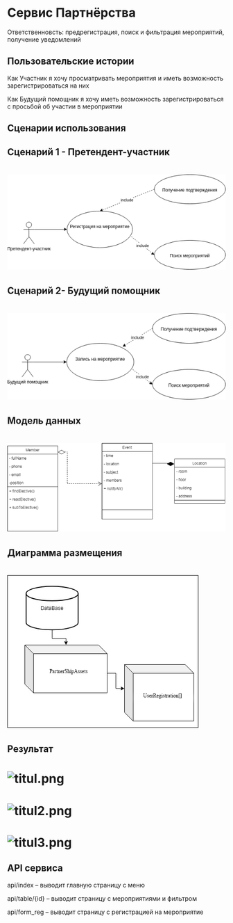 # Сервис Партнёрства

Ответственновсть: предрегистрация, поиск и фильтрация мероприятий, получение уведомлений

## Пользовательские истории

Как Участник я хочу просматривать мероприятия и иметь возможность зарегистрироваться на них

Как Будущий помощник я хочу иметь возможность зарегистрироваться с просьбой об участии в мероприятии

## Сценарии использования
## Сценарий 1 - Претендент-участник
# ![сценапий.png](https://github.com/olgmina/CampusIndoorLocation/blob/main/Partnership/user_case.drawio%20(3).png?raw=true)

## Сценарий 2- Будущий помощник
# ![UserCase1](https://github.com/olgmina/CampusIndoorLocation/blob/main/Partnership/user_case_2.drawio%20(3).png?raw=true)

## Модель данных
# ![БД](https://github.com/olgmina/CampusIndoorLocation/blob/main/Partnership/%D0%9C%D0%BE%D0%B4%D0%B5%D0%BB%D1%8C%20%D0%B4%D0%B0%D0%BD%D0%BD%D1%8B%D1%85%20(1).png?raw=true)

## Диаграмма размещения
# ![UserCase2](https://github.com/olgmina/CampusIndoorLocation/blob/main/Partnership/164012893-a915acbe-d3fb-48c1-a14b-9a525d2b4f70.png?raw=true)

## Результат
# ![titul.png](https://github.com/olgmina/CampusIndoorLocation/blob/main/Partnership/%D0%9F%D1%80%D0%B8%D0%BC%D0%B5%D1%80%20%D1%80%D0%B0%D0%B1%D0%BE%D1%82%D1%8B.jpg?raw=true)
# ![titul2.png](https://github.com/olgmina/CampusIndoorLocation/blob/main/Partnership/%D0%9F%D1%80%D0%B8%D0%BC%D0%B5%D1%80%20%D1%80%D0%B0%D0%B1%D0%BE%D1%82%D1%8B%201.jpg?raw=true)
# ![titul3.png](https://github.com/olgmina/CampusIndoorLocation/blob/main/Partnership/%D0%9F%D1%80%D0%B8%D0%BC%D0%B5%D1%80%20%D1%80%D0%B0%D0%B1%D0%BE%D1%82%D1%8B%202.jpg?raw=true)


## API сервиса


api/index – выводит главную страницу с меню

api/table/{id} – выводит страницу с мероприятиями и фильтром

api/form_reg – выводит страницу с регистрацией на мероприятие


